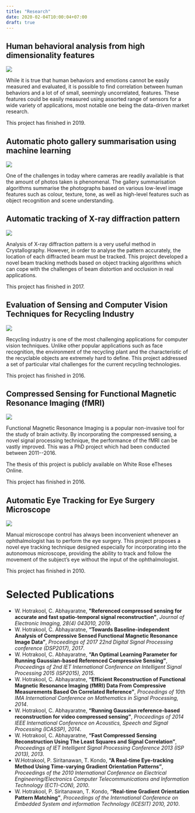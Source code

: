 ```yaml
---
title: "Research"
date: 2020-02-04T10:00:04+07:00
draft: true
---
```


## Human behavioral analysis from high dimensionality features

![](research-6-436x287.png)

While it is true that human behaviors and emotions cannot be easily measured and evaluated, it is possible to find correlation between human behaviors and a lot of of small, seemingly uncorrelated, features. These features could be easily measured using assorted range of sensors for a wide variety of applications, most notable one being the data-driven market research.

This project has finished in 2019.

## Automatic photo gallery summarisation using machine learning

![](research-5-436x245.jpg)

One of the challenges in today where cameras are readily available is that the amount of photos taken is phenomenal. The gallery summarisation algorithms summarise the photographs based on various low-level image features such as colour, texture, tone, as well as high-level features such as object recognition and scene understanding.

## Automatic tracking of X-ray diffraction pattern

![](research-4-436x436.jpg)

Analysis of X-ray diffraction pattern is a very useful method in Crystallography. However, in order to analyse the pattern accurately, the location of each diffracted beam must be tracked. This project developed a novel beam tracking methods based on object tracking algorithms which can cope with the challenges of beam distortion and occlusion in real applications.

This project has finished in 2017.

## Evaluation of Sensing and Computer Vision Techniques for Recycling Industry

![](research-3-320x320.png)

Recycling industry is one of the most challenging applications for computer vision techniques. Unlike other popular applications such as face recognition, the environment of the recycling plant and the characteristic of the recyclable objects are extremely hard to define. This project addressed a set of particular vital challenges for the current recycling technologies.

This project has finished in 2016.

## Compressed Sensing for Functional Magnetic Resonance Imaging (fMRI)

![](research-2-273x320.jpg)

Functional Magnetic Resonance Imaging is a popular non-invasive tool for the study of brain activity. By incorporating the compressed sensing, a novel signal processing technique, the performance of the fMRI can be vastly improved. This was a PhD project which had been conducted between 2011--2016.

The thesis of this project is publicly available on White Rose eTheses Online.

This project has finished in 2016.

## Automatic Eye Tracking for Eye Surgery Microscope

![](research-1-300x300.jpg)

Manual microscope control has always been inconvenient whenever an ophthalmologist has to perform the eye surgery. This project proposes a novel eye tracking technique designed especially for incorporating into the autonomous microscope, providing the ability to track and follow the movement of the subject’s eye without the input of the ophthalmologist.

This project has finished in 2010.


# Selected Publications

- W. Hotrakool, C. Abhayaratne, **"Referenced compressed sensing for accurate and fast spatio-temporal signal reconstruction"**, _Journal of Electronic Imaging, 28(4) 043010, 2019_.
- W. Hotrakool, C. Abhayaratne, **“Towards Baseline-independent Analysis of Compressive Sensed Functional Magnetic Resonance Image Data”**, _Proceedings of 2017 22nd Digital Signal Processing conference (DSP2017), 2017_.
- W. Hotrakool, C. Abhayaratne, **“An Optimal Learning Parameter for Running Gaussian-based Referenced Compressive Sensing”**, _Proceedings of 2nd IET International Conference on Intelligent Signal Processing 2015 (ISP2015), 2015_.
- W. Hotrakool, C. Abhayaratne, **“Efficient Reconstruction of Functional Magnetic Resonance Imaging (fMRI) Data From Compressive Measurements Based On Correlated Reference”**, _Proceedings of 10th IMA International Conference on Mathematics in Signal Processing, 2014_.
- W. Hotrakool, C. Abhayaratne, **“Running Gaussian reference-based reconstruction for video compressed sensing”**, _Proceedings of 2014 IEEE International Conference on Acoustics, Speech and Signal Processing (ICASSP), 2014_.
- W. Hotrakool, C. Abhayaratne, **“Fast Compressed Sensing Reconstruction Using The Least Squares and Signal Correlation”**, _Proceedings of IET Intelligent Signal Processing Conference 2013 (ISP 2013), 2013_.
- W.Hotrakool, P. Siritanawan, T. Kondo, **“A Real-time Eye-tracking Method Using Time-varying Gradient Orientation Patterns”**, _Proceedings of the 2010 International Conference on Electrical Engineering/Electronics Computer Telecommunications and Information Technology (ECTI-CON), 2010_.
- W. Hotrakool, P. Siritanawan, T. Kondo, **“Real-time Gradient Orientation Pattern Matching”**, _Proceedings of the International Conference on Embedded System and information Technology (ICESIT) 2010, 2010_.